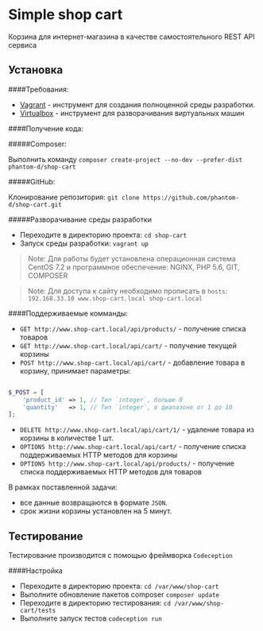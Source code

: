 Simple shop cart
================

Корзина для интернет-магазина в качестве самостоятельного REST API сервиса

Установка
---------

####Требования:

* [Vagrant](https://www.vagrantup.com/downloads.html) - инструмент для создания полноценной среды разработки.
* [Virtualbox](https://www.virtualbox.org/wiki/Downloads) - инструмент для разворачивания виртуальных машин

####Получение кода:

#####Composer:

Выполнить команду `composer create-project --no-dev --prefer-dist phantom-d/shop-cart`

#####GitHub:

Клонирование репозитория: `git clone https://github.com/phantom-d/shop-cart.git`

#####Разворачивание среды разработки

* Переходите в директорию проекта: `cd shop-cart`
* Запуск среды разработки: `vagrant up`

> Note: Для работы будет установлена операционная система CentOS 7.2 и программное обеспечение: NGINX, PHP 5.6, GIT, COMPOSER

> Note: Для доступа к сайту необходимо прописать в `hosts`: `192.168.33.10 www.shop-cart.local shop-cart.local`

####Поддерживаемые комманды:

* `GET http://www.shop-cart.local/api/products/` - получение списка товаров
* `GET http://www.shop-cart.local/api/cart/` - получение текущей корзины
* `POST http://www.shop-cart.local/api/cart/` - добавление товара в корзину, принимает параметры:

```php

$_POST = [
    'product_id' => 1, // Тип `integer`, больше 0
    'quantity'   => 1, // Тип `integer`, в диапазоне от 1 до 10
];

```

* `DELETE http://www.shop-cart.local/api/cart/1/` - удаление товара из корзины в количестве 1 шт.
* `OPTIONS http://www.shop-cart.local/api/cart/` - получение списка поддерживаемых HTTP методов для корзины
* `OPTIONS http://www.shop-cart.local/api/products/` - получение списка поддерживаемых HTTP методов для товаров

В рамках поставленной задачи:

* все данные возвращаются в формате `JSON`.
* срок жизни корзины установлен на 5 минут.

Тестирование
------------

Тестирование производится с помощью фреймворка `Codeception`

####Настройка

* Переходите в директорию проекта: `cd /var/www/shop-cart`
* Выполните обновление пакетов composer `composer update`
* Переходите в директорию тестирования: `cd /var/www/shop-cart/tests`
* Выполните запуск тестов `codeception run`